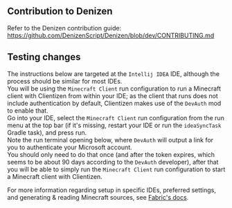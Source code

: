 Contribution to Denizen
-----------------------

Refer to the Denizen contribution guide: https://github.com/DenizenScript/Denizen/blob/dev/CONTRIBUTING.md

## Testing changes

The instructions below are targeted at the `Intellij IDEA` IDE, although the process should be similar for most IDEs.  
You will be using the `Minecraft Client` run configuration to run a Minecraft client with Clientizen from within your IDE; as the client that runs does not include authentication by default, Clientizen makes use of the `DevAuth` mod to enable that.  
Go into your IDE, select the `Minecraft Client` run configuration from the run menu at the top bar (if it's missing, restart your IDE or run the `ideaSyncTask` Gradle task), and press run.  
Note the run terminal opening below, where `DevAuth` will output a link for you to authenticate your Microsoft account.  
You should only need to do that once (and after the token expires, which seems to be about 90 days according to the `DevAuth` developer), after that you will be able to simply run the `Minecraft Client` run configuration to start a Minecraft client with Clientizen.

For more information regarding setup in specific IDEs, preferred settings, and generating & reading Minecraft sources, see [Fabric's docs](https://fabricmc.net/wiki/tutorial:setup#intellij_idea).
